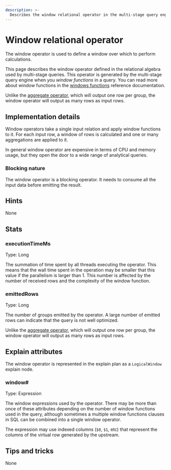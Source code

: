 ```yaml
---
description: >-
  Describes the window relational operator in the multi-stage query engine.
---
```


# Window relational operator

The window operator is used to define a window over which to perform calculations. 

This page describes the window operator defined in the relational algebra used by multi-stage queries.
This operator is generated by the multi-stage query engine when you _window functions_ in a query.
You can read more about window functions in the [windows functions](../../query-syntax/windows-functions.md) reference
documentation.

Unlike the [aggregate operator](aggregate.md), which will output one row per group, the window operator will output as
many rows as input rows.

## Implementation details

Window operators take a single input relation and apply window functions to it.
For each input row, a window of rows is calculated and one or many aggregations are applied to it.

In general window operator are expensive in terms of CPU and memory usage, but they open the door to a wide range of
analytical queries.


### Blocking nature
The window operator is a blocking operator. It needs to consume all the input data before emitting the result.

## Hints
None

## Stats
### executionTimeMs
Type: Long

The summation of time spent by all threads executing the operator.
This means that the wall time spent in the operation may be smaller that this value if the parallelism is larger than 1.
This number is affected by the number of received rows and the complexity of the window function.

### emittedRows
Type: Long

The number of groups emitted by the operator.
A large number of emitted rows can indicate that the query is not well optimized.

Unlike the [aggregate operator](aggregate.md), which will output one row per group, the window operator will output as 
many rows as input rows.

## Explain attributes

The window operator is represented in the explain plan as a `LogicalWindow` explain node.

### window#
Type: Expression

The window expressions used by the operator.
There may be more than once of these attributes depending on the number of window functions used in the query,
although sometimes a multiple window functions clauses in SQL can be combined into a single window operator.

The expression may use indexed columns (`$0`, `$1`, etc) that represent the columns of the virtual row generated by the 
upstream.

## Tips and tricks
None
